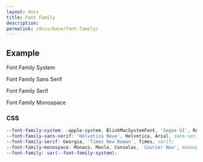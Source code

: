 ```yaml
---
layout: docs
title: Font Family
description: 
permalink: /docs/base/font-family/
---
```


## Example

<p class="font-family-system">Font Family System</p>
<p class="font-family-sans-serif">Font Family Sans Serif</p>
<p class="font-family-serif">Font Family Serif</p>
<p class="font-family-monospace">Font Family Monospace</p>

### CSS

```scss
--font-family-system: -apple-system, BlinkMacSystemFont, 'Segoe UI', Roboto, Helvetica, Arial, sans-serif, 'Apple Color Emoji', 'Segoe UI Emoji', 'Segoe UI Symbol';
--font-family-sans-serif: 'Helvetica Neue', Helvetica, Arial, sans-serif;
--font-family-serif: Georgia, 'Times New Roman', Times, serif;
--font-family-monospace: Monaco, Menlo, Consolas, 'Courier New', monospace;
--font-family: var(--font-family-system);
```
